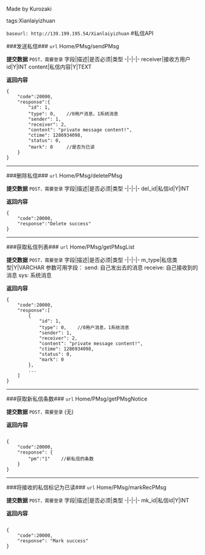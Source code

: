 ﻿Made by Kurozaki

tags:Xianlaiyizhuan

``baseurl: http://139.199.195.54/Xianlaiyizhuan``
#私信API

###发送私信###
``url``
Home/PMsg/sendPMsg

**提交数据**
``POST，需要登录``
字段|描述|是否必须|类型
-|-|-|-
receiver|接收方用户id|Y|INT
content|私信内容|Y|TEXT    

**返回内容**
```
{
    "code":20000,
    "response":{
        "id": 1,
        "type": 0,    //0用户消息，1系统消息
        "sender": 1,
        "receiver": 2,
        "content": "private message content!",
        "ctime": 1286934098,
        "status": 0,
        "mark": 0     //是否为已读
    }
}
```
***

###删除私信###
``url``
Home/PMsg/deletePMsg

**提交数据**
``POST，需要登录``
字段|描述|是否必须|类型
-|-|-|-
del_id|私信id|Y|INT

**返回内容**
```
{
    "code":20000,
    "response":"Delete success"
}
```

***
###获取私信列表###
``url``
Home/PMsg/getPMsgList

**提交数据**
``POST，需要登录``
字段|描述|是否必须|类型
-|-|-|-
m_type|私信类型|Y|VARCHAR
参数可用字段：
send: 自己发出去的消息
receive: 自己接收到的消息
sys: 系统消息


**返回内容**
```
{
    "code":20000,
    "response":[
        {
            "id": 1,
            "type": 0,    //0用户消息，1系统消息
            "sender": 1,
            "receiver": 2,
            "content": "private message content!",
            "ctime": 1286934098,
            "status": 0,
            "mark": 0
        },
        ...
    ]
}
```

***
###获取新私信条数###
``url``
Home/PMsg/getPMsgNotice

**提交数据**
``POST，需要登录``
(无)

**返回内容**
```

{
    "code":20000,
    "response": {
        "pm":"1"    //新私信的条数
    }
}
```

***
###将接收的私信标记为已读###
``url``
Home/PMsg/markRecPMsg

**提交数据**
``POST，需要登录``
字段|描述|是否必须|类型
-|-|-|-
mk_id|私信id|Y|INT

**返回内容**
```

{
    "code":20000,
    "response": "Mark success"
}
```